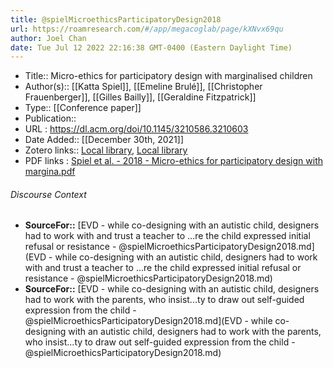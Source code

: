 ```yaml
---
title: @spielMicroethicsParticipatoryDesign2018
url: https://roamresearch.com/#/app/megacoglab/page/kXNvx69qu
author: Joel Chan
date: Tue Jul 12 2022 22:16:38 GMT-0400 (Eastern Daylight Time)
---
```


- Title:: Micro-ethics for participatory design with marginalised children
- Author(s):: [[Katta Spiel]], [[Emeline Brulé]], [[Christopher Frauenberger]], [[Gilles Bailly]], [[Geraldine Fitzpatrick]]
- Type:: [[Conference paper]]
- Publication::
- URL : https://dl.acm.org/doi/10.1145/3210586.3210603
- Date Added:: [[December 30th, 2021]]
- Zotero links:: [Local library](zotero://select/groups/2451508/items/V2BJX72T), [Local library](https://www.zotero.org/groups/2451508/items/V2BJX72T)
- PDF links : [Spiel et al. - 2018 - Micro-ethics for participatory design with margina.pdf](zotero://open-pdf/groups/2451508/items/8C7MA9V9)

###### Discourse Context

- **SourceFor::** [EVD - while co-designing with an autistic child, designers had to work with and trust a teacher to ...re the child expressed initial refusal or resistance - @spielMicroethicsParticipatoryDesign2018.md](EVD - while co-designing with an autistic child, designers had to work with and trust a teacher to ...re the child expressed initial refusal or resistance - @spielMicroethicsParticipatoryDesign2018.md)
- **SourceFor::** [EVD - while co-designing with an autistic child, designers had to work with the parents, who insist...ty to draw out self-guided expression from the child - @spielMicroethicsParticipatoryDesign2018.md](EVD - while co-designing with an autistic child, designers had to work with the parents, who insist...ty to draw out self-guided expression from the child - @spielMicroethicsParticipatoryDesign2018.md)

